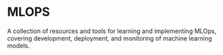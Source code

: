 # MLOPS
A collection of resources and tools for learning and implementing MLOps, covering development, deployment, and monitoring of machine learning models.
